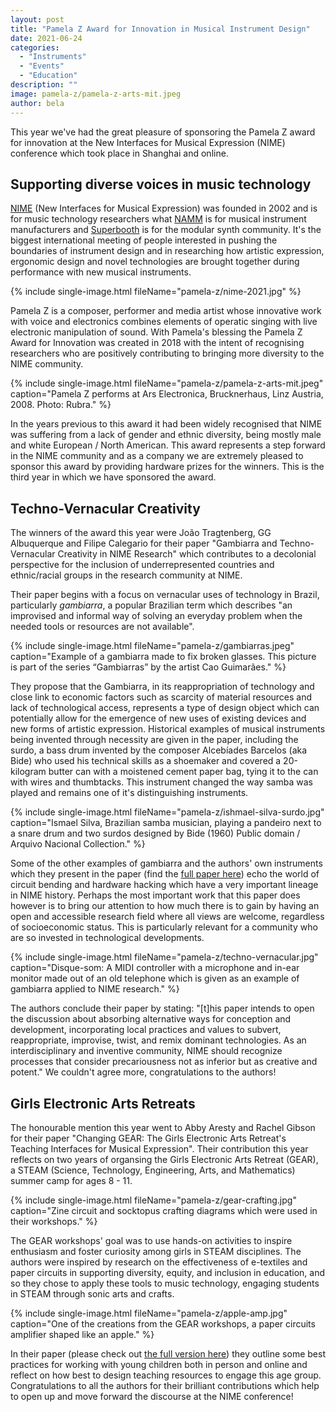 ```yaml
---
layout: post
title: "Pamela Z Award for Innovation in Musical Instrument Design"
date: 2021-06-24
categories:
  - "Instruments"
  - "Events"
  - "Education"
description: ""
image: pamela-z/pamela-z-arts-mit.jpeg
author: bela
---
```


This year we've had the great pleasure of sponsoring the Pamela Z award for innovation at the New Interfaces for Musical Expression (NIME) conference which took place in Shanghai and online.

## Supporting diverse voices in music technology

[NIME](https://www.nime.org/) (New Interfaces for Musical Expression) was founded in 2002 and is for music technology researchers what [NAMM](https://www.namm.org/) is for musical instrument manufacturers and [Superbooth](https://www.superbooth.com/de/) is for the modular synth community. It's the biggest international meeting of people interested in pushing the boundaries of instrument design and in researching how artistic expression, ergonomic design and novel technologies are brought together during performance with new musical instruments.

{% include single-image.html fileName="pamela-z/nime-2021.jpg" %}

Pamela Z is a composer, performer and media artist whose innovative work with voice and electronics combines elements of operatic singing with live electronic manipulation of sound.
With Pamela's blessing the Pamela Z Award for Innovation was created in 2018 with the intent of recognising researchers who are positively contributing to bringing more diversity to the NIME community.

{% include single-image.html fileName="pamela-z/pamela-z-arts-mit.jpeg" caption="Pamela Z performs at Ars Electronica, Brucknerhaus, Linz Austria, 2008. Photo: Rubra." %}

In the years previous to this award it had been widely recognised that NIME was suffering from a lack of gender and ethnic diversity, being mostly male and white European / North American. This award represents a step forward in the NIME community and as a company we are extremely pleased to sponsor this award by providing hardware prizes for the winners. This is the third year in which we have sponsored the award.

## Techno-Vernacular Creativity

The winners of the award this year were João Tragtenberg, GG Albuquerque and Filipe Calegario for their paper "Gambiarra and Techno-Vernacular Creativity in NIME Research" which contributes to a decolonial perspective for the inclusion of underrepresented countries and ethnic/racial groups in the research community at NIME.

Their paper begins with a focus on vernacular uses of technology in Brazil, particularly *gambiarra*, a popular Brazilian term which describes "an improvised and informal way of solving an everyday problem when the needed tools or resources are not available".

{% include single-image.html fileName="pamela-z/gambiarras.jpeg" caption="Example of a gambiarra made to fix broken glasses. This picture is part of the series “Gambiarras” by the artist Cao Guimarães." %}

They propose that the Gambiarra, in its reappropriation of technology and close link to economic factors such as scarcity of material resources and lack of technological access, represents a type of design object which can potentially allow for the emergence of new uses of existing devices and new forms of artistic expression. Historical examples of musical instruments being invented through necessity are given in the paper, including the surdo, a bass drum invented by the composer Alcebíades Barcelos (aka Bide) who used his technical skills as a shoemaker and covered a 20-kilogram butter can with a moistened cement paper bag, tying it to the can with wires and thumbtacks. This instrument changed the way samba was played and remains one of it's distinguishing instruments.

{% include single-image.html fileName="pamela-z/ishmael-silva-surdo.jpg" caption="Ismael Silva, Brazilian samba musician, playing a pandeiro next to a snare drum and two surdos designed by Bide (1960) Public domain / Arquivo Nacional Collection." %}

Some of the other examples of gambiarra and the authors' own instruments which they present in the paper (find the [full paper here](http://nime2021.org/program/#/paper/185)) echo the world of circuit bending and hardware hacking which have a very important lineage in NIME history. Perhaps the most important work that this paper does however is to bring our attention to how much there is to gain by having an open and accessible research field where all views are welcome, regardless of socioeconomic status. This is particularly relevant for a community who are so invested in technological developments.

{% include single-image.html fileName="pamela-z/techno-vernacular.jpg" caption="Disque-som: A MIDI controller with a microphone and in-ear monitor made out of an old telephone which is given as an example of gambiarra applied to NIME research." %}

The authors conclude their paper by stating: "[t]his paper intends to open the discussion about absorbing alternative ways for conception and development, incorporating local practices and values to subvert, reappropriate, improvise, twist, and remix dominant technologies. As an interdisciplinary and inventive community, NIME should recognize processes that consider precariousness not as inferior but as creative and potent." We couldn't agree more, congratulations to the authors!

## Girls Electronic Arts Retreats

The honourable mention this year went to Abby Aresty and Rachel Gibson for their paper "Changing GEAR: The Girls Electronic Arts Retreat's Teaching Interfaces for Musical Expression". Their contribution this year reflects on two years of organsing the Girls Electronic Arts Retreat (GEAR), a STEAM (Science, Technology, Engineering, Arts, and Mathematics) summer camp for ages 8 - 11.

{% include single-image.html fileName="pamela-z/gear-crafting.jpg" caption="Zine circuit and socktopus crafting diagrams which were used in their workshops." %}

The GEAR workshops' goal was to use hands-on activities to inspire enthusiasm and foster curiosity among girls in STEAM disciplines. The authors were inspired by research on the effectiveness of e-textiles and paper circuits in supporting diversity, equity, and inclusion in education, and so they chose to apply these tools to music technology, engaging students in STEAM through sonic arts and crafts.

{% include single-image.html fileName="pamela-z/apple-amp.jpg" caption="One of the creations from the GEAR workshops, a paper circuits amplifier shaped like an apple." %}

In their paper (please check out [the full version here](http://nime2021.org/program/#/paper/69)) they outline some best practices for working with young children both in person and online and reflect on how best to design teaching resources to engage this age group. Congratulations to all the authors for their brilliant contributions which help to open up and move forward the discourse at the NIME conference!
